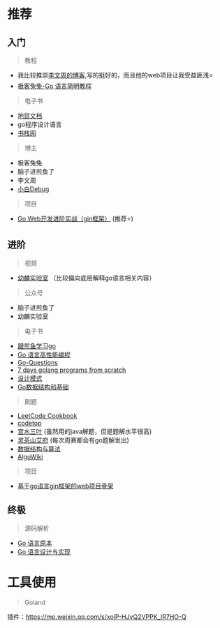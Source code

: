 # 推荐

## 入门

> 教程

* 我比较推崇[李文周的博客](https://www.liwenzhou.com/posts/Go/golang-menu/),写的挺好的，而且他的web项目让我受益匪浅⭐
* [极客兔兔-Go 语言简明教程](https://geektutu.com/post/quick-golang.html)

> 电子书

* [地鼠文档](https://www.topgoer.cn/?page=1)
* go程序设计语言
* [书栈网](https://www.bookstack.cn/)

> 博主

* 极客兔兔
* 脑子进煎鱼了
* 李文周
* [小白Debug](https://xiaobaidebug.top/)

> 项目

* [Go Web开发进阶实战（gin框架）](https://study.163.com/course/introduction.htm?courseId=1210171207&_trace_c_p_k2_=d34a58ba328741fc925767bf7ed0b6f6) (推荐⭐)

## 进阶

> 视频

* [幼麟实验室](https://www.bilibili.com/video/BV1hv411x7we) （比较偏向底层解释go语言相关内容）

> 公众号

* 脑子进煎鱼了
* 幼麟实验室

> 电子书

* [跟煎鱼学习go](https://eddycjy.gitbook.io/golang/di-1-ke-za-tan)
* [Go 语言高性能编程](https://geektutu.com/post/high-performance-go.html)
* [Go-Questions](https://www.topgoer.cn/docs/goquestions)
* [7 days golang programs from scratch](https://github.com/geektutu/7days-golang)
* [设计模式](https://www.topgoer.cn/docs/golang-design-pattern/golang-design-pattern-1cbgha2ltg796)
* [Go数据结构和基础](https://www.topgoer.cn/docs/data-structures-questions)

> 刷题

* [LeetCode Cookbook](https://books.halfrost.com/leetcode/)
* [codetop](https://codetop.cc/home)
* [宫水三叶](https://leetcode-cn.com/u/ac_oier/) (虽然用的java解题，但是题解水平很高)
* [灵茶山艾府](https://leetcode-cn.com/u/endlesscheng/) (每次周赛都会有go题解发出)
* [数据结构与算法](https://goa.lenggirl.com/#/README)
* [AlgoWiki](https://ojeveryday.github.io/AlgoWiki/#/README)

> 项目

* [基于go语言gin框架的web项目骨架](https://gitee.com/daitougege/GinSkeleton)

## 终极

> 源码解析

* [Go 语言原本](https://golang.design/under-the-hood/)
* [Go 语言设计与实现 ](https://draveness.me/golang/)





# 工具使用

> Goland

插件：https://mp.weixin.qq.com/s/xojP-HJvQ2VPPK_IR7HO-Q
